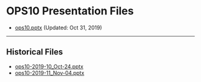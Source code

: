 <!--
This is a machine generated file, and should not be edited, as it will be overwritten with future updates.
-->

# OPS10 Presentation Files

- [ops10.pptx](https://globaleventcdn.blob.core.windows.net/assets/ops/ops10/ops10.pptx) (Updated: Oct 31, 2019)
---
## Historical Files
- [ops10-2019-10_Oct-24.pptx](https://globaleventcdn.blob.core.windows.net/assets/ops/ops10/ops10-2019-10_Oct-24.pptx)
- [ops10-2019-11_Nov-04.pptx](https://globaleventcdn.blob.core.windows.net/assets/ops/ops10/ops10-2019-11_Nov-04.pptx)


